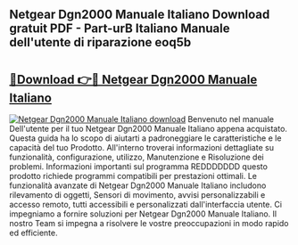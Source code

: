 ## Netgear Dgn2000 Manuale Italiano Download gratuit PDF - Part-urB Italiano Manuale dell'utente di riparazione eoq5b

# <h2><a href="http://dfgde6.blite.top/?on=Netgear+Dgn2000+Manuale+Italiano">🔗Download 👉🔴 Netgear Dgn2000 Manuale Italiano</a></h2>

[![Netgear Dgn2000 Manuale Italiano download](https://i.imgur.com/lujVjoI.png)](http://dfgde6.blite.top/?on=Netgear+Dgn2000+Manuale+Italiano)
Benvenuto nel manuale Dell'utente per il tuo Netgear Dgn2000 Manuale Italiano appena acquistato. Questa guida ha lo scopo di aiutarti a padroneggiare le caratteristiche e le capacità del tuo Prodotto. All'interno troverai informazioni dettagliate su funzionalità, configurazione, utilizzo, Manutenzione e Risoluzione dei problemi. Informazioni importanti sul programma REDDDDDDD questo prodotto richiede programmi compatibili per prestazioni ottimali. Le funzionalità avanzate di Netgear Dgn2000 Manuale Italiano includono rilevamento di oggetti, Sensori di movimento, avvisi personalizzabili e accesso remoto, tutti accessibili e personalizzati dall'interfaccia utente. Ci impegniamo a fornire soluzioni per Netgear Dgn2000 Manuale Italiano. Il nostro Team si impegna a risolvere le vostre preoccupazioni in modo rapido ed efficiente.
